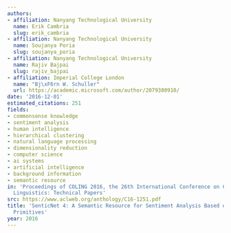 ```yaml
---
authors:
- affiliation: Nanyang Technological University
  name: Erik Cambria
  slug: erik_cambria
- affiliation: Nanyang Technological University
  name: Soujanya Poria
  slug: soujanya_poria
- affiliation: Nanyang Technological University
  name: Rajiv Bajpai
  slug: rajiv_bajpai
- affiliation: Imperial College London
  name: "Bj\xF6rn W. Schuller"
  url: https://academic.microsoft.com/author/2079380910/
date: '2016-12-01'
estimated_citations: 251
fields:
- commonsense knowledge
- sentiment analysis
- human intelligence
- hierarchical clustering
- natural language processing
- dimensionality reduction
- computer science
- ai systems
- artificial intelligence
- background information
- semantic resource
in: 'Proceedings of COLING 2016, the 26th International Conference on Computational
  Linguistics: Technical Papers'
src: https://www.aclweb.org/anthology/C16-1251.pdf
title: 'SenticNet 4: A Semantic Resource for Sentiment Analysis Based on Conceptual
  Primitives'
year: 2016
---
```


